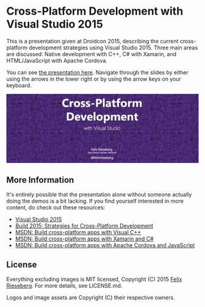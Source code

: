 # Cross-Platform Development with Visual Studio 2015
This is a presentation given at Droidcon 2015, describing the current cross-platform development strategies using Visual Studio 2015. Three main areas are discussed: Native development with C++, C# with Xamarin, and HTML/JavaScript with Apache Cordova.

You can see [the presentation here](felixrieseberg.github.io/VS-Cross-Platform-Development). Navigate through the slides by either using the arrows in the lower right or by using the arrow keys on your keyboard.

![Screenshot](https://raw.githubusercontent.com/felixrieseberg/VS-Cross-Platform-Development/master/assets/intro.png)

## More Information
It's entirely possible that the presentation alone without someone actually doing the demos is a bit lacking. If you find yourself interested in more content, do check out these resources:

 * [Visual Studio 2015](http://www.visualstudio.com)
 * [Build 2015: Strategies for Cross-Platform Development](http://channel9.msdn.com/Events/Build/2015/2-627)
 * [MSDN: Build cross-platform apps with Visual C++](https://msdn.microsoft.com/en-us/library/dn872463(v=vs.140).aspx)
 * [MSDN: Build cross-platform apps with Xamarin and C#](https://msdn.microsoft.com/en-us/library/dn879698(v=vs.140).aspx)
 * [MSDN: Build cross-platform apps with Apache Cordova and JavaScript](https://msdn.microsoft.com/en-us/library/dn879821(v=vs.140).aspx)

## License
Everything excluding images is MIT licensed, Copyright (C) 2015 [Felix Rieseberg](http://www.felixrieseberg.com). For more details, see LICENSE.md. 

Logos and image assets are Copyright (C) their respective owners.
